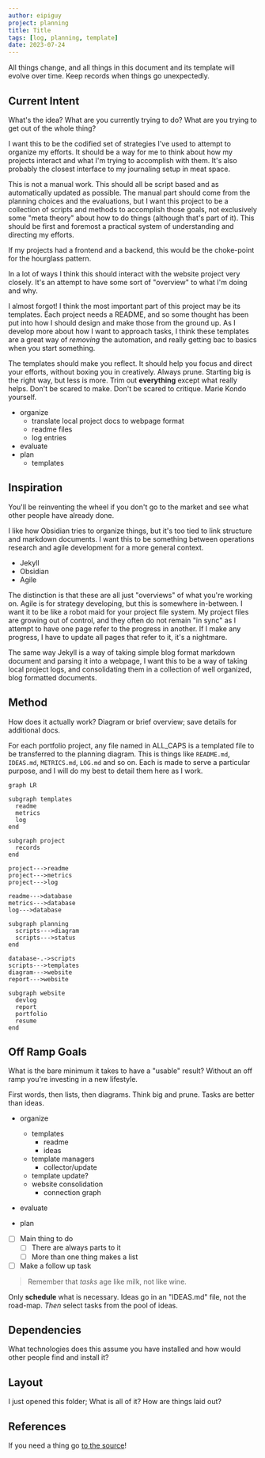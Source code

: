 ```yaml
---
author: eipiguy
project: planning
title: Title
tags: [log, planning, template]
date: 2023-07-24
---
```


All things change, and all things in this document and its template will evolve over time. Keep records when things go unexpectedly.

## Current Intent

What's the idea? What are you currently trying to do? What are you trying to get out of the whole thing?

I want this to be the codified set of strategies I've used to attempt to organize my efforts. It should be a way for me to think about how my projects interact and what I'm trying to accomplish with them. It's also probably the closest interface to my journaling setup in meat space.

This is not a manual work. This should all be script based and as automatically updated as possible. The manual part should come from the planning choices and the evaluations, but I want this project to be a collection of scripts and methods to accomplish those goals, not exclusively some "meta theory" about how to do things (although that's part of it). This should be first and foremost a practical system of understanding and directing my efforts.

If my projects had a frontend and a backend, this would be the choke-point for the hourglass pattern.

In a lot of ways I think this should interact with the website project very closely. It's an attempt to have some sort of "overview" to what I'm doing and why.

I almost forgot! I think the most important part of this project may be its templates. Each project needs a README, and so some thought has been put into how I should design and make those from the ground up. As I develop more about how I want to approach tasks, I think these templates are a great way of *removing* the automation, and really getting bac to basics when you start something.

The templates should make you reflect. It should help you focus and direct your efforts, without boxing you in creatively. Always prune. Starting big is the right way, but less is more. Trim out **everything** except what really helps. Don't be scared to make. Don't be scared to critique. Marie Kondo yourself.

- organize
  - translate local project docs to webpage format
  - readme files
  - log entries
- evaluate
- plan
  - templates

## Inspiration

You'll be reinventing the wheel if you don't go to the market and see what other people have already done.

I like how Obsidian tries to organize things, but it's too tied to link structure and markdown documents. I want this to be something between operations research and agile development for a more general context.

- Jekyll
- Obsidian
- Agile

The distinction is that these are all just "overviews" of what you're working on. Agile is for strategy developing, but this is somewhere in-between. I want it to be like a robot maid for your project file system. My project files are growing out of control, and they often do not remain "in sync" as I attempt to have one page refer to the progress in another. If I make any progress, I have to update all pages that refer to it, it's a nightmare.

The same way Jekyll is a way of taking simple blog format markdown document and parsing it into a webpage, I want this to be a way of taking local project logs, and consolidating them in a collection of well organized, blog formatted documents.

## Method

How does it actually work? Diagram or brief overview; save details for additional docs.

For each portfolio project, any file named in ALL_CAPS is a templated file to be transferred to the planning diagram. This is things like `README.md`, `IDEAS.md`, `METRICS.md`, `LOG.md` and so on. Each is made to serve a particular purpose, and I will do my best to detail them here as I work.

```mermaid
graph LR

subgraph templates
  readme
  metrics
  log
end

subgraph project
  records
end

project--->readme
project--->metrics
project--->log

readme--->database
metrics--->database
log--->database

subgraph planning
  scripts--->diagram
  scripts--->status
end

database-.->scripts
scripts--->templates
diagram--->website
report--->website

subgraph website
  devlog
  report
  portfolio
  resume
end
```

## Off Ramp Goals

What is the bare minimum it takes to have a "usable" result? Without an off ramp you're investing in a new lifestyle.

First words, then lists, then diagrams. Think big and prune. Tasks are better than ideas.

- organize
  - templates
    - readme
    - ideas
  - template managers
    - collector/update
  - template update?
  - website consolidation
    - connection graph

- evaluate
- plan

- [ ] Main thing to do
  - [ ] There are always parts to it
  - [ ] More than one thing makes a list
- [ ] Make a follow up task

> Remember that *tasks* age like milk, not like wine.

Only **schedule** what is necessary. Ideas go in an "IDEAS.md" file, not the road-map. *Then* select tasks from the pool of ideas.

## Dependencies

What technologies does this assume you have installed and how would other people find and install it?

## Layout

I just opened this folder; What is all of it? How are things laid out?

## References

If you need a thing go [to the source](src)!

[src]: www.alwayslistyoursources.com
